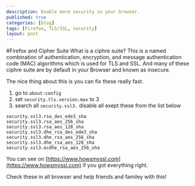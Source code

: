 ```yaml
---
description: Enable more security in your browser.
published: true
categories: [blog]
tags: [Firefox, TLS/SSL, security]
layout: post
---
```


#Firefox and Cipher Suite
What is a ciphre suite? This is a named combination of authentication, encryption, and message authentication code (MAC) algorithms 
which is used for TLS and SSL. And many of these ciphre suite are by default in your Browser and known as insecure.


The nice thing about this is you can fix these really fast.


1. go to `about:config`
2. set `security.tls.version.max` to 3
3. search all `security.ssl3.` disable all exept these from the list below

```
security.ssl3.rsa_des_ede3_sha
security.ssl3.rsa_aes_256_sha
security.ssl3.rsa_aes_128_sha
security.ssl3.dhe_rsa_des_ede3_sha
security.ssl3.dhe_rsa_aes_256_sha
security.ssl3.dhe_rsa_aes_128_sha
security.ssl3.ecdhe_rsa_aes_256_sha
```

You can see on [https://www.howsmyssl.com](https://www.howsmyssl.com) if you got everything right. 


Check these in all browser and help friends and familey with this!
